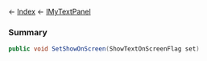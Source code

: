 ← [Index](Api-Index) ← [IMyTextPanel](Sandbox.ModAPI.Ingame.IMyTextPanel)

### Summary

```csharp
public void SetShowOnScreen(ShowTextOnScreenFlag set)
```

